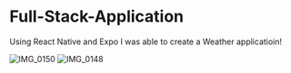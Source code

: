 # Full-Stack-Application
Using React Native and Expo I was able to create a Weather applicatioin!



![IMG_0150](https://github.com/SafaAL1/Full-Stack-Application/assets/127904342/b1a38d06-8eb7-4141-a1bf-95fd7f886e22)
![IMG_0148](https://github.com/SafaAL1/Full-Stack-Application/assets/127904342/3eb74080-28dd-466a-93eb-cc8cd7518abe)
